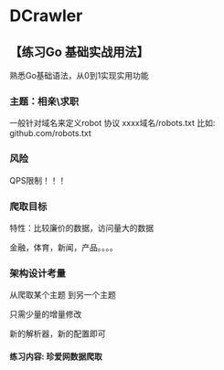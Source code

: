 # DCrawler

## 【练习Go 基础实战用法】
熟悉Go基础语法，从0到1实现实用功能

### 主题：相亲\求职
一般针对域名来定义robot 协议
xxxx域名/robots.txt 比如: github.com/robots.txt

### 风险
QPS限制！！！

### 爬取目标
特性：比较廉价的数据，访问量大的数据

金融，体育，新闻，产品。。。。

### 架构设计考量
从爬取某个主题 到另一个主题

只需少量的增量修改

新的解析器，新的配置即可

#### 练习内容: 珍爱网数据爬取
